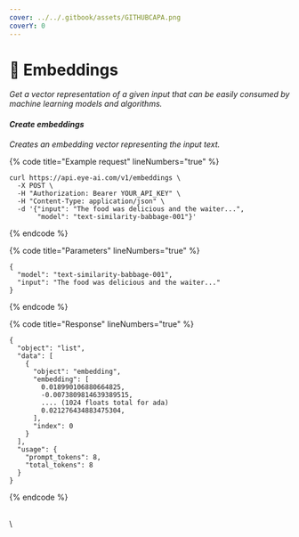 ```yaml
---
cover: ../../.gitbook/assets/GITHUBCAPA.png
coverY: 0
---
```


# 🧿 Embeddings

_Get a vector representation of a given input that can be easily consumed by machine learning models and algorithms._

#### _Create embeddings_

_Creates an embedding vector representing the input text._

{% code title="Example request" lineNumbers="true" %}
```
curl https://api.eye-ai.com/v1/embeddings \
  -X POST \
  -H "Authorization: Bearer YOUR_API_KEY" \
  -H "Content-Type: application/json" \
  -d '{"input": "The food was delicious and the waiter...",
       "model": "text-similarity-babbage-001"}'

```
{% endcode %}

{% code title="Parameters" lineNumbers="true" %}
```
{
  "model": "text-similarity-babbage-001",
  "input": "The food was delicious and the waiter..."
}

```
{% endcode %}

{% code title="Response" lineNumbers="true" %}
```
{
  "object": "list",
  "data": [
    {
      "object": "embedding",
      "embedding": [
        0.018990106880664825,
        -0.0073809814639389515,
        .... (1024 floats total for ada)
        0.021276434883475304,
      ],
      "index": 0
    }
  ],
  "usage": {
    "prompt_tokens": 8,
    "total_tokens": 8
  }
}

```
{% endcode %}

\
\
